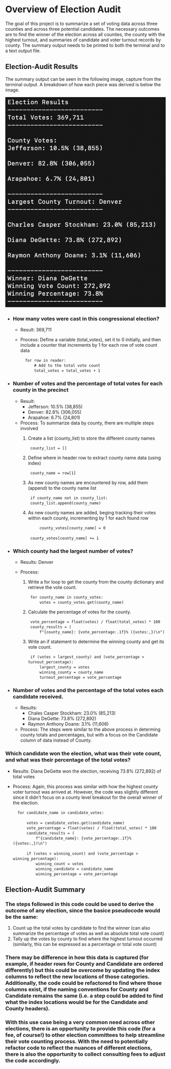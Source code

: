 # Overview of Election Audit
The goal of this project is to summarize a set of voting data across three counties and across three potential candidates.  The necessary outcomes are to find the winner of the election across all counties, the county with the highest turnout, and summaries of candidate and voter turnout records by county.  The summary output needs to be printed to both the terminal and to a text output file.  

## Election-Audit Results

The summary output can be seen in the following image, capture from the terminal output.  A breakdown of how each piece was derived is below the image.  

![Terminal_Output](Resources/Terminal_Output.png)

- ### How many votes were cast in this congressional election?
    - Result:  369,711
    - Process: Define a variable (total_votes), set it to 0 initially, and then include a counter that increments by 1 for each row of vote count data

            for row in reader:
                # Add to the total vote count
                total_votes = total_votes + 1
- ### Number of votes and the percentage of total votes for each county in the precinct
    - Result:
        - Jefferson: 10.5% (38,855)
        - Denver: 82.8% (306,055)
        - Arapahoe: 6.7% (24,801)
    - Process: To summarize data by county, there are multiple steps involved
        1. Create a list (county_list) to store the different county names

                county_list = []


        1. Define where in header row to extract county name data (using index)

                county_name = row[1]
        1. As new county names are encountered by row, add them (append) to the county name list

                if county_name not in county_list:
                county_list.append(county_name)

        1. As new county names are added, beging tracking their votes within each county, incrementing by 1 for each found row

                    county_votes[county_name] = 0

                county_votes[county_name] += 1



- ### Which county had the largest number of votes?
    - Results: Denver
    - Process: 

        1. Write a for loop to get the county from the county dictionary and retrieve the vote count.
            
                for county_name in county_votes:
                    votes = county_votes.get(county_name)
        
        1. Calculate the percentage of votes for the county.
        
                vote_percentage = float(votes) / float(total_votes) * 100
                county_results = (
                    f"{county_name}: {vote_percentage:.1f}% ({votes:,})\n")
        
        1. Write an if statement to determine the winning county and get its vote count.
        
                if (votes > largest_county) and (vote_percentage > turnout_percentage):
                    largest_county = votes
                    winning_county = county_name
                    turnout_percentage = vote_percentage

- ### Number of votes and the percentage of the total votes each candidate received.
    - Results: 
        - Chales Casper Stockham: 23.0% (85,213)
        - Diana DeGette: 73.8% (272,892)
        - Raymon Anthony Doane: 3.1% (11,606)
    - Process: The steps were similar to the above process in determing county totals and percentages, but with a focus on the Candidate column of data instead of County.  

### Which candidate won the election, what was their vote count, and what was their percentage of the total votes?
- Results: Diana DeGette won the election, receiving 73.8% (272,892) of total votes
- Process: Again, this process was similar with how the highest county voter turnout was arrived at.  However, the code was slightly different since it didn't focus on a county level breakout for the overall winner of the election.

        for candidate_name in candidate_votes:

            votes = candidate_votes.get(candidate_name)
            vote_percentage = float(votes) / float(total_votes) * 100
            candidate_results = (
                f"{candidate_name}: {vote_percentage:.1f}% ({votes:,})\n")

            if (votes > winning_count) and (vote_percentage > winning_percentage):
                winning_count = votes
                winning_candidate = candidate_name
                winning_percentage = vote_percentage

## Election-Audit Summary

### The steps followed in this code could be used to derive the outcome of any election, since the basice pseudocode would be the same:
    
1. Count up the total votes by candidate to find the winner (can also summarize the percentage of votes as well as absolute total vote count)
1. Tally up the votes by county to find where the highest turnout occurred (similarly, this can be expressed as a percentage or total vote count)
### There may be difference in how this data is captured (for example, if header rows for County and Candidate are ordered differently) but this could be overcome by updating the index columns to reflect the new locations of those categories.  Additionally, the code could be refactored to find where those columns exist, if the naming conventions for County and Candidate remains the same (i.e. a step could be added to find what the index locations would be for the Candidate and County headers).

### With this use case being a very common need across other elections, there is an opportunity to provide this code (for a fee, of course!) to other election committees to help streamline their vote counting process.  With the need to potentially refactor code to reflect the nuances of different elections, there is also the opportunity to collect consulting fees to adjust the code accordingly.  


